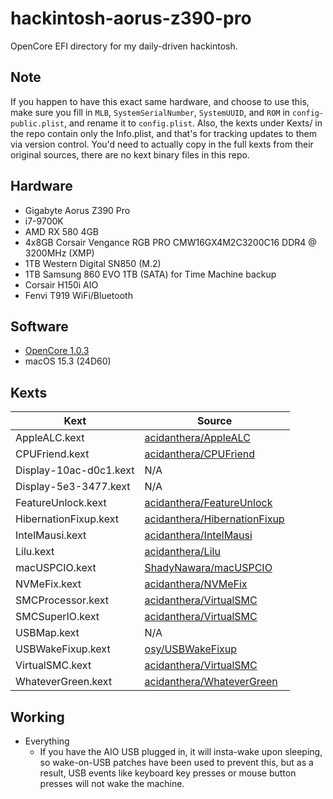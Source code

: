 # hackintosh-aorus-z390-pro

OpenCore EFI directory for my daily-driven hackintosh.

## Note

If you happen to have this exact same hardware, and choose to use this,
make sure you fill in `MLB`, `SystemSerialNumber`, `SystemUUID`, and `ROM`
in `config-public.plist`, and rename it to `config.plist`. Also, the
kexts under Kexts/ in the repo contain only the Info.plist, and that's
for tracking updates to them via version control. You'd need to actually
copy in the full kexts from their original sources, there are no kext
binary files in this repo.

## Hardware

* Gigabyte Aorus Z390 Pro
* i7-9700K
* AMD RX 580 4GB
* 4x8GB Corsair Vengance RGB PRO CMW16GX4M2C3200C16 DDR4 @ 3200MHz (XMP)
* 1TB Western Digital SN850 (M.2)
* 1TB Samsung 860 EVO 1TB (SATA) for Time Machine backup
* Corsair H150i AIO
* Fenvi T919 WiFi/Bluetooth

## Software

* [OpenCore 1.0.3](https://github.com/acidanthera/OpenCorePkg)
* macOS 15.3 (24D60)

## Kexts

Kext | Source
---- | ------
AppleALC.kext | [acidanthera/AppleALC](https://github.com/acidanthera/AppleALC)
CPUFriend.kext | [acidanthera/CPUFriend](https://github.com/acidanthera/CPUFriend)
Display-10ac-d0c1.kext | N/A
Display-5e3-3477.kext | N/A
FeatureUnlock.kext | [acidanthera/FeatureUnlock](https://github.com/acidanthera/FeatureUnlock)
HibernationFixup.kext | [acidanthera/HibernationFixup](https://github.com/acidanthera/HibernationFixup)
IntelMausi.kext | [acidanthera/IntelMausi](https://github.com/acidanthera/IntelMausi)
Lilu.kext | [acidanthera/Lilu](https://github.com/acidanthera/Lilu)
macUSPCIO.kext | [ShadyNawara/macUSPCIO](https://github.com/ShadyNawara/macUSPCIO)
NVMeFix.kext | [acidanthera/NVMeFix](https://github.com/acidanthera/NVMeFix)
SMCProcessor.kext | [acidanthera/VirtualSMC](https://github.com/acidanthera/VirtualSMC)
SMCSuperIO.kext | [acidanthera/VirtualSMC](https://github.com/acidanthera/VirtualSMC)
USBMap.kext | N/A
USBWakeFixup.kext | [osy/USBWakeFixup](https://github.com/osy/USBWakeFixup)
VirtualSMC.kext | [acidanthera/VirtualSMC](https://github.com/acidanthera/VirtualSMC)
WhateverGreen.kext | [acidanthera/WhateverGreen](https://github.com/acidanthera/WhateverGreen)

## Working

* Everything
  * If you have the AIO USB plugged in, it will insta-wake upon sleeping,
so wake-on-USB patches have been used to prevent this, but as a result,
USB events like keyboard key presses or mouse button presses will not wake
the machine.
